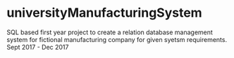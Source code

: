 # universityManufacturingSystem
SQL based first year project to create a relation database management system for fictional manufacturing company for given syetsm requirements. Sept 2017 -  Dec 2017
